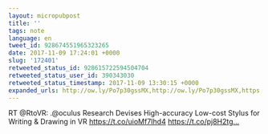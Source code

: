 ```yaml
---
layout: micropubpost
title: ''
tags: note
language: en
tweet_id: 928674551965323265
date: 2017-11-09 17:24:01 +0000
slug: '172401'
retweeted_status_id: 928615722594504704
retweeted_status_user_id: 390343030
retweeted_status_timestamp: 2017-11-09 13:30:15 +0000
expanded_urls: http://ow.ly/Po7p30gssMX,http://ow.ly/Po7p30gssMX,https://twitter.com/RtoVR/status/928615722594504704/photo/1
---
```

RT @RtoVR: .@oculus Research Devises High-accuracy Low-cost Stylus for Writing &amp; Drawing in VR https://t.co/uioMf7Ihd4 https://t.co/pj8H2tg…
